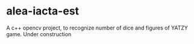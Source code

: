 # alea-iacta-est
A c++ opencv project, to recognize number of dice and figures of YATZY game. Under construction
